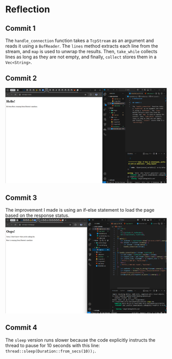 # Reflection

## Commit 1

The `handle_connection` function takes a `TcpStream` as an argument and reads it using a `BufReader`. The `lines` method extracts each line from the stream, and `map` is used to unwrap the results. Then, `take_while` collects lines as long as they are not empty, and finally, `collect` stores them in a `Vec<String>`.

## Commit 2
![alt text](/assets/image/commit2.png)

## Commit 3
The improvement I made is using an if-else statement to load the page based on the response status.
![alt text](/assets/image/commit3.png)

## Commit 4
The `sleep` version runs slower because the code explicitly instructs the thread to pause for 10 seconds with this line: `thread::sleep(Duration::from_secs(10));`.
